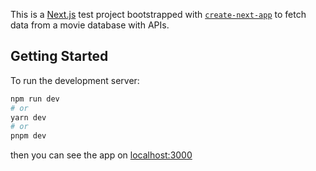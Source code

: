 This is a [Next.js](https://nextjs.org/) test project bootstrapped with [`create-next-app`](https://github.com/vercel/next.js/tree/canary/packages/create-next-app) to fetch data from a movie database with APIs.

## Getting Started

To run the development server:

```bash
npm run dev
# or
yarn dev
# or
pnpm dev
```

then you can see the app on [localhost:3000](http://localhost:3000/)